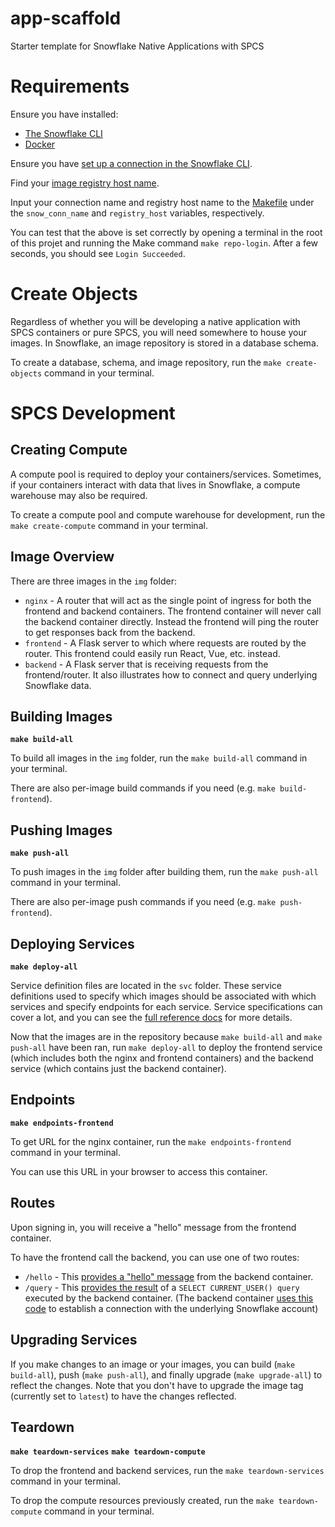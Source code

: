 # app-scaffold
Starter template for Snowflake Native Applications with SPCS

# Requirements

Ensure you have installed:

- [The Snowflake CLI](https://docs.snowflake.com/en/developer-guide/snowflake-cli/installation/installation)
- [Docker](https://docs.docker.com/engine/install/)

Ensure you have [set up a connection in the Snowflake CLI](https://docs.snowflake.com/en/developer-guide/snowflake-cli/connecting/configure-connections#manage-or-add-your-connections-to-snowflake-with-the-snow-connection-commands).

Find your [image registry host name](https://docs.snowflake.com/en/developer-guide/snowpark-container-services/working-with-registry-repository#image-registry-hostname).

Input your connection name and registry host name to the [Makefile](https://github.com/sfc-gh-ccardillo/app-scaffold/blob/04cb2a5671cc15a43e2eb29e829dcec9c2c906b3/Makefile#L6-L7) under the `snow_conn_name` and `registry_host` variables, respectively.

You can test that the above is set correctly by opening a terminal in the root of this projet and running the Make command `make repo-login`. After a few seconds, you should see `Login Succeeded`.

# Create Objects

Regardless of whether you will be developing a native application with SPCS containers or pure SPCS, you will need somewhere to house your images. In Snowflake, an image repository is stored in a database schema.

To create a database, schema, and image repository, run the `make create-objects` command in your terminal.

# SPCS Development

## Creating Compute

A compute pool is required to deploy your containers/services. Sometimes, if your containers interact with data that lives in Snowflake, a compute warehouse may also be required.

To create a compute pool and compute warehouse for development, run the `make create-compute` command in your terminal.

## Image Overview

There are three images in the `img` folder:

- `nginx` - A router that will act as the single point of ingress for both the frontend and backend containers. The frontend container will never call the backend container directly. Instead the frontend will ping the router to get responses back from the backend.
- `frontend` - A Flask server to which where requests are routed by the router. This frontend could easily run React, Vue, etc. instead.
- `backend` - A Flask server that is receiving requests from the frontend/router. It also illustrates how to connect and query underlying Snowflake data.

## Building Images
**`make build-all`**

To build all images in the `img` folder, run the `make build-all` command in your terminal.

There are also per-image build commands if you need (e.g. `make build-frontend`).

## Pushing Images
**`make push-all`**

To push images in the `img` folder after building them, run the `make push-all` command in your terminal.

There are also per-image push commands if you need (e.g. `make push-frontend`).

## Deploying Services
**`make deploy-all`**

Service definition files are located in the `svc` folder. These service definitions used to specify which images should be associated with which services and specify endpoints for each service. Service specifications can cover a lot, and you can see the [full reference docs](https://docs.snowflake.com/en/developer-guide/snowpark-container-services/specification-reference) for more details. 

Now that the images are in the repository because `make build-all` and `make push-all` have been ran, run `make deploy-all` to deploy the frontend service (which includes both the nginx and frontend containers) and the backend service (which contains just the backend container).

## Endpoints
**`make endpoints-frontend`**

To get URL for the nginx container, run the `make endpoints-frontend` command in your terminal.

You can use this URL in your browser to access this container.

## Routes

Upon signing in, you will receive a "hello" message from the frontend container.

To have the frontend call the backend, you can use one of two routes:

- `/hello` - This [provides a "hello" message](https://github.com/sfc-gh-ccardillo/app-scaffold/blob/f76373c80458c494cbe062dea889b2743e30d55c/img/backend/app.py#L21) from the backend container.
- `/query` - This [provides the result](https://github.com/sfc-gh-ccardillo/app-scaffold/blob/f76373c80458c494cbe062dea889b2743e30d55c/img/backend/app.py#L25-L26) of a `SELECT CURRENT_USER() query` executed by the backend container. (The backend container [uses this code](https://github.com/sfc-gh-ccardillo/app-scaffold/blob/f76373c80458c494cbe062dea889b2743e30d55c/img/backend/app.py#L6-L15) to establish a connection with the underlying Snowflake account)

## Upgrading Services

If you make changes to an image or your images, you can build (`make build-all`), push (`make push-all`), and finally upgrade (`make upgrade-all`) to reflect the changes. Note that you don't have to upgrade the image tag (currently set to `latest`) to have the changes reflected.

## Teardown
**`make teardown-services`**
**`make teardown-compute`**

To drop the frontend and backend services, run the `make teardown-services` command in your terminal.

To drop the compute resources previously created, run the `make teardown-compute` command in your terminal.
